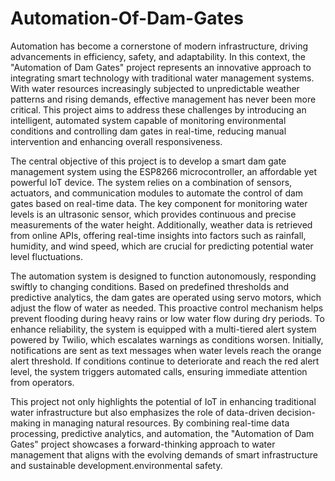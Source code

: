 # Automation-Of-Dam-Gates

Automation has become a cornerstone of modern infrastructure, driving advancements in efficiency, safety, 
and adaptability. In this context, the "Automation of Dam Gates" project represents an innovative approach to 
integrating smart technology with traditional water management systems. With water resources increasingly 
subjected to unpredictable weather patterns and rising demands, effective management has never been more 
critical. This project aims to address these challenges by introducing an intelligent, automated system capable 
of monitoring environmental conditions and controlling dam gates in real-time, reducing manual intervention 
and enhancing overall responsiveness.

The central objective of this project is to develop a smart dam gate management system using the ESP8266 
microcontroller, an affordable yet powerful IoT device. The system relies on a combination of sensors, 
actuators, and communication modules to automate the control of dam gates based on real-time data. The key 
component for monitoring water levels is an ultrasonic sensor, which provides continuous and precise 
measurements of the water height. Additionally, weather data is retrieved from online APIs, offering real-time 
insights into factors such as rainfall, humidity, and wind speed, which are crucial for predicting potential water 
level fluctuations.

The automation system is designed to function autonomously, responding swiftly to changing conditions. 
Based on predefined thresholds and predictive analytics, the dam gates are operated using servo motors, which 
adjust the flow of water as needed. This proactive control mechanism helps prevent flooding during heavy 
rains or low water flow during dry periods. To enhance reliability, the system is equipped with a multi-tiered 
alert system powered by Twilio, which escalates warnings as conditions worsen. Initially, notifications are 
sent as text messages when water levels reach the orange alert threshold. If conditions continue to deteriorate 
and reach the red alert level, the system triggers automated calls, ensuring immediate attention from operators.

This project not only highlights the potential of IoT in enhancing traditional water infrastructure but also 
emphasizes the role of data-driven decision-making in managing natural resources. By combining real-time 
data processing, predictive analytics, and automation, the "Automation of Dam Gates" project showcases a 
forward-thinking approach to water management that aligns with the evolving demands of smart 
infrastructure and sustainable development.environmental safety.
